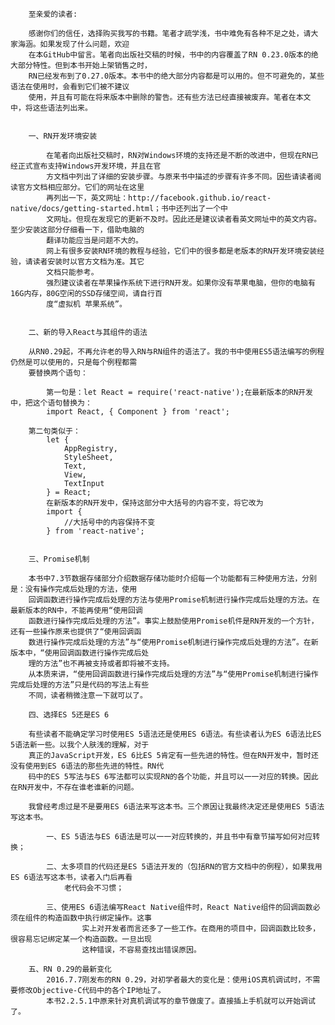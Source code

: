 
		至亲爱的读者:

		感谢你们的信任，选择购买我写的书籍。笔者才疏学浅，书中难免有各种不足之处，请大家海涵。如果发现了什么问题，欢迎
		在本GitHub中留言。笔者向出版社交稿的时候，书中的内容覆盖了RN 0.23.0版本的绝大部分特性。但到本书开始上架销售之时，
		RN已经发布到了0.27.0版本。本书中的绝大部分内容都是可以用的。但不可避免的，某些语法在使用时，会看到它们被不建议
		使用，并且有可能在将来版本中删除的警告。还有些方法已经直接被废弃。笔者在本文中，将这些语法列出来。


		一、RN开发环境安装
		
    		在笔者向出版社交稿时，RN对Windows环境的支持还是不断的改进中，但现在RN已经正式宣布支持Windows开发环境，并且在官
    		方文档中列出了详细的安装步骤。与原来书中描述的步骤有许多不同。因些请读者阅读官方文档相应部分。它们的网址在这里
    		再列出一下，英文网址：http://facebook.github.io/react-native/docs/getting-started.html；书中还列出了一个中
    		文网址。但现在发现它的更新不及时。因此还是建议读者看英文网址中的英文内容。至少安装这部分仔细看一下，借助电脑的
    		翻译功能应当是问题不大的。
    		网上有很多安装RN环境的教程与经验，它们中的很多都是老版本的RN开发环境安装经验，请读者安装时以官方文档为准。其它
    		文档只能参考。
    		强烈建议读者在苹果操作系统下进行RN开发。如果你没有苹果电脑，但你的电脑有16G内存，80G空闲的SSD存储空间，请自行百
    		度“虚拟机 苹果系统”。


		二、新的导入React与其组件的语法

   		从RN0.29起，不再允许老的导入RN与RN组件的语法了。我的书中使用ES5语法编写的例程仍然是可以使用的，只是每个例程都需
   		要替换两个语句：
   		
    		第一句是：let React = require('react-native');在最新版本的RN开发中，把这个语句替换为：
    		import React, { Component } from 'react';

   		第二句类似于：
			let {
				AppRegistry, 
				StyleSheet, 
				Text, 
				View,
				TextInput
			} = React;
    		在新版本的RN开发中，保持这部分中大括号的内容不变，将它改为
			import {
				//大括号中的内容保持不变	
			} from 'react-native';
    

		三、Promise机制

   		本书中7.3节数据存储部分介绍数据存储功能时介绍每一个功能都有三种使用方法，分别是：没有操作完成后处理的方法，使用
   		回调函数进行操作完成后处理的方法与使用Promise机制进行操作完成后处理的方法。在最新版本的RN中，不能再使用“使用回调
   		函数进行操作完成后处理的方法”。事实上鼓励使用Promise机件是RN开发的一个方针，还有一些操作原来也提供了“使用回调函
   		数进行操作完成后处理的方法”与“使用Promise机制进行操作完成后处理的方法”。在新版本中，“使用回调函数进行操作完成后处
   		理的方法”也不再被支持或者即将被不支持。
   		从本质来讲，“使用回调函数进行操作完成后处理的方法”与“使用Promise机制进行操作完成后处理的方法”只是代码的写法上有些
   		不同，读者稍微注意一下就可以了。

		四、选择ES 5还是ES 6

   		有些读者不能确定学习时使用ES 5语法还是使用ES 6语法。有些读者认为ES 6语法比ES 5语法新一些。以我个人肤浅的理解，对于
   		真正的JavaScript开发，ES 6比ES 5肯定有一些先进的特性。但在RN开发中，暂时还没有使用到ES 6语法的那些先进的特性。RN代
   		码中的ES 5写法与ES 6写法都可以实现RN的各个功能，并且可以一一对应的转换。因此在RN开发中，不存在谁老谁新的问题。

   		我曾经考虑过是不是要用ES 6语法来写这本书。三个原因让我最终决定还是使用ES 5语法写这本书。
   		
			一、ES 5语法与ES 6语法是可以一一对应转换的，并且书中有章节描写如何对应转换；
    			
			二、太多项目的代码还是ES 5语法开发的（包括RN的官方文档中的例程），如果我用ES 6语法写这本书，读者入门后再看
	 		    老代码会不习惯；
	 		    
			三、使用ES 6语法编写React Native组件时，React Native组件的回调函数必须在组件的构造函数中执行绑定操作。这事
    			    实上对开发者而言还多了一些工作。在商用的项目中，回调函数比较多，很容易忘记绑定某一个构造函数。一旦出现
    			    这种错误，不容易查找出错误原因。
    
		五、RN 0.29的最新变化
    		2016.7.7刚发布的RN 0.29，对初学者最大的变化是：使用iOS真机调试时，不需要修改Objective-C代码中的各个IP地址了。
    		本书2.2.5.1中原来针对真机调试写的章节做废了。直接插上手机就可以开始调试了。
    

